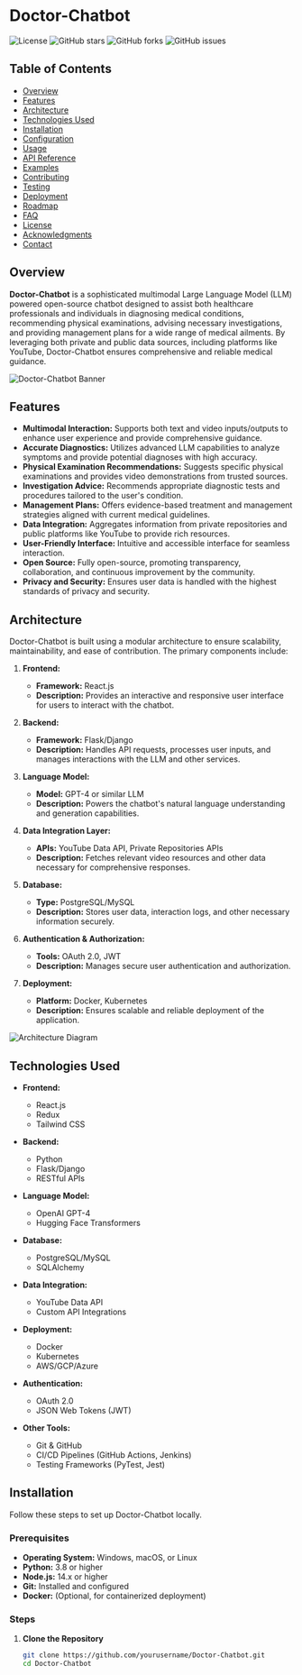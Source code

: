 # Doctor-Chatbot

![License](https://img.shields.io/github/license/yourusername/Doctor-Chatbot)
![GitHub stars](https://img.shields.io/github/stars/yourusername/Doctor-Chatbot?style=social)
![GitHub forks](https://img.shields.io/github/forks/yourusername/Doctor-Chatbot?style=social)
![GitHub issues](https://img.shields.io/github/issues/yourusername/Doctor-Chatbot)

## Table of Contents

- [Overview](#overview)
- [Features](#features)
- [Architecture](#architecture)
- [Technologies Used](#technologies-used)
- [Installation](#installation)
- [Configuration](#configuration)
- [Usage](#usage)
- [API Reference](#api-reference)
- [Examples](#examples)
- [Contributing](#contributing)
- [Testing](#testing)
- [Deployment](#deployment)
- [Roadmap](#roadmap)
- [FAQ](#faq)
- [License](#license)
- [Acknowledgments](#acknowledgments)
- [Contact](#contact)

## Overview

**Doctor-Chatbot** is a sophisticated multimodal Large Language Model (LLM) powered open-source chatbot designed to assist both healthcare professionals and individuals in diagnosing medical conditions, recommending physical examinations, advising necessary investigations, and providing management plans for a wide range of medical ailments. By leveraging both private and public data sources, including platforms like YouTube, Doctor-Chatbot ensures comprehensive and reliable medical guidance.

![Doctor-Chatbot Banner](assets/banner.png)

## Features

- **Multimodal Interaction:** Supports both text and video inputs/outputs to enhance user experience and provide comprehensive guidance.
- **Accurate Diagnostics:** Utilizes advanced LLM capabilities to analyze symptoms and provide potential diagnoses with high accuracy.
- **Physical Examination Recommendations:** Suggests specific physical examinations and provides video demonstrations from trusted sources.
- **Investigation Advice:** Recommends appropriate diagnostic tests and procedures tailored to the user's condition.
- **Management Plans:** Offers evidence-based treatment and management strategies aligned with current medical guidelines.
- **Data Integration:** Aggregates information from private repositories and public platforms like YouTube to provide rich resources.
- **User-Friendly Interface:** Intuitive and accessible interface for seamless interaction.
- **Open Source:** Fully open-source, promoting transparency, collaboration, and continuous improvement by the community.
- **Privacy and Security:** Ensures user data is handled with the highest standards of privacy and security.

## Architecture

Doctor-Chatbot is built using a modular architecture to ensure scalability, maintainability, and ease of contribution. The primary components include:

1. **Frontend:**
   - **Framework:** React.js
   - **Description:** Provides an interactive and responsive user interface for users to interact with the chatbot.

2. **Backend:**
   - **Framework:** Flask/Django
   - **Description:** Handles API requests, processes user inputs, and manages interactions with the LLM and other services.

3. **Language Model:**
   - **Model:** GPT-4 or similar LLM
   - **Description:** Powers the chatbot's natural language understanding and generation capabilities.

4. **Data Integration Layer:**
   - **APIs:** YouTube Data API, Private Repositories APIs
   - **Description:** Fetches relevant video resources and other data necessary for comprehensive responses.

5. **Database:**
   - **Type:** PostgreSQL/MySQL
   - **Description:** Stores user data, interaction logs, and other necessary information securely.

6. **Authentication & Authorization:**
   - **Tools:** OAuth 2.0, JWT
   - **Description:** Manages secure user authentication and authorization.

7. **Deployment:**
   - **Platform:** Docker, Kubernetes
   - **Description:** Ensures scalable and reliable deployment of the application.

![Architecture Diagram](assets/architecture.png)

## Technologies Used

- **Frontend:**
  - React.js
  - Redux
  - Tailwind CSS

- **Backend:**
  - Python
  - Flask/Django
  - RESTful APIs

- **Language Model:**
  - OpenAI GPT-4
  - Hugging Face Transformers

- **Database:**
  - PostgreSQL/MySQL
  - SQLAlchemy

- **Data Integration:**
  - YouTube Data API
  - Custom API Integrations

- **Deployment:**
  - Docker
  - Kubernetes
  - AWS/GCP/Azure

- **Authentication:**
  - OAuth 2.0
  - JSON Web Tokens (JWT)

- **Other Tools:**
  - Git & GitHub
  - CI/CD Pipelines (GitHub Actions, Jenkins)
  - Testing Frameworks (PyTest, Jest)

## Installation

Follow these steps to set up Doctor-Chatbot locally.

### Prerequisites

- **Operating System:** Windows, macOS, or Linux
- **Python:** 3.8 or higher
- **Node.js:** 14.x or higher
- **Git:** Installed and configured
- **Docker:** (Optional, for containerized deployment)

### Steps

1. **Clone the Repository**

   ```bash
   git clone https://github.com/yourusername/Doctor-Chatbot.git
   cd Doctor-Chatbot

